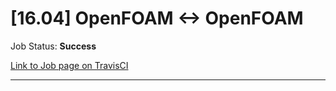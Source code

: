 # [16.04] OpenFOAM <-> OpenFOAM

Job Status: **Success**

[Link to Job page on TravisCI](https://travis-ci.org/precice/systemtests/jobs/641970582)

---
